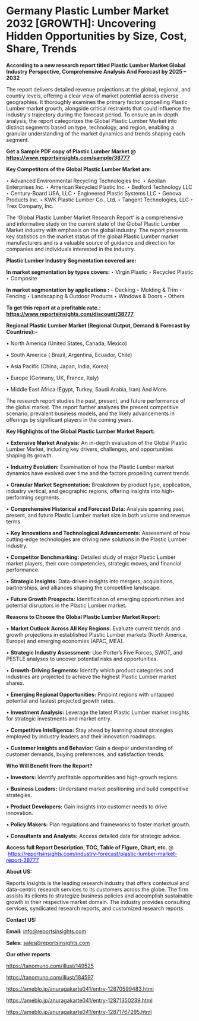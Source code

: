 # Germany Plastic Lumber Market 2032 [GROWTH]: Uncovering Hidden Opportunities by Size, Cost, Share, Trends

<strong>According to a new research report titled Plastic Lumber Market Global Industry Perspective, Comprehensive Analysis And Forecast by 2025 – 2032</strong>

The report delivers detailed revenue projections at the global, regional, and country levels, offering a clear view of market potential across diverse geographies. It thoroughly examines the primary factors propelling Plastic Lumber market growth, alongside critical restraints that could influence the industry's trajectory during the forecast period. To ensure an in-depth analysis, the report categorizes the Global Plastic Lumber Market into distinct segments based on type, technology, and region, enabling a granular understanding of the market dynamics and trends shaping each segment.

<strong>Get a Sample PDF copy of Plastic Lumber Market </strong><strong>@<a href=https://www.reportsinsights.com/sample/38777 style=color:#0000ff;> https://www.reportsinsights.com/sample/38777</a></strong></font>

<strong>Key Competitors of the Global Plastic Lumber Market are:</strong>

‣ Advanced Environmental Recycling Technologies Inc.
‣ Aeolian Enterprises Inc.
‣ American Recycled Plastic Inc.
‣ Bedford Technology LLC
‣ Century-Board USA, LLC
‣ Engineered Plastic Systems LLC
‣ Genova Products Inc.
‣ KWK Plastic Lumber Co., Ltd.
‣ Tangent Technologies, LLC
‣ Trex Company, Inc.

The ‘Global Plastic Lumber Market Research Report’ is a comprehensive and informative study on the current state of the Global Plastic Lumber Market industry with emphasis on the global industry. The report presents key statistics on the market status of the global Plastic Lumber market manufacturers and is a valuable source of guidance and direction for companies and individuals interested in the industry.

<strong>Plastic Lumber Industry Segmentation covered are:</strong>

<strong>In market segmentation by types covers: </strong> 
‣ Virgin Plastic
‣ Recycled Plastic
‣ Composite

<strong>In market segmentation by applications :</strong> 
‣ Decking
‣ Molding & Trim
‣ Fencing
‣ Landscaping & Outdoor Products
‣ Windows & Doors
‣ Others

<strong>To get this report at a profitable rate.: <a href=https://www.reportsinsights.com/discount/38777 style=color:#0000ff;>https://www.reportsinsights.com/discount/38777</a></strong></font>

<strong>Regional Plastic Lumber Market (Regional Output, Demand &amp; Forecast by Countries):-</strong>

• North America (United States, Canada, Mexico)

• South America ( Brazil, Argentina, Ecuador, Chile)

• Asia Pacific (China, Japan, India, Korea)

• Europe (Germany, UK, France, Italy)

• Middle East Africa (Egypt, Turkey, Saudi Arabia, Iran) And More.

The research report studies the past, present, and future performance of the global market. The report further analyzes the present competitive scenario, prevalent business models, and the likely advancements in offerings by significant players in the coming years.

<strong>Key Highlights of the Global Plastic Lumber Market Report:</strong>

• <strong>Extensive Market Analysis:</strong> An in-depth evaluation of the Global Plastic Lumber Market, including key drivers, challenges, and opportunities shaping its growth.

• <strong>Industry Evolution:</strong> Examination of how the Plastic Lumber market dynamics have evolved over time and the factors propelling current trends.

• <strong>Granular Market Segmentation:</strong> Breakdown by product type, application, industry vertical, and geographic regions, offering insights into high-performing segments.

• <strong>Comprehensive Historical and Forecast Data:</strong> Analysis spanning past, present, and future Plastic Lumber market size in both volume and revenue terms.

• <strong>Key Innovations and Technological Advancements:</strong> Assessment of how cutting-edge technologies are driving new solutions in the Plastic Lumber industry.

• <strong>Competitor Benchmarking:</strong> Detailed study of major Plastic Lumber market players, their core competencies, strategic moves, and financial performance.

• <strong>Strategic Insights:</strong> Data-driven insights into mergers, acquisitions, partnerships, and alliances shaping the competitive landscape.

• <strong>Future Growth Prospects:</strong> Identification of emerging opportunities and potential disruptors in the Plastic Lumber market.

<strong>Reasons to Choose the Global Plastic Lumber Market Report:</strong>

• <strong>Market Outlook Across All Key Regions:</strong> Evaluate current trends and growth projections in established Plastic Lumber markets (North America, Europe) and emerging economies (APAC, MEA).

• <strong>Strategic Industry Assessment:</strong> Use Porter’s Five Forces, SWOT, and PESTLE analyses to uncover potential risks and opportunities.

• <strong>Growth-Driving Segments:</strong> Identify which product categories and industries are projected to achieve the highest Plastic Lumber market shares.

• <strong>Emerging Regional Opportunities:</strong> Pinpoint regions with untapped potential and fastest projected growth rates.

• <strong>Investment Analysis:</strong> Leverage the latest Plastic Lumber market insights for strategic investments and market entry.

• <strong>Competitive Intelligence:</strong> Stay ahead by learning about strategies employed by industry leaders and their innovation roadmaps.

• <strong>Customer Insights and Behavior:</strong> Gain a deeper understanding of customer demands, buying preferences, and satisfaction trends.

<strong>Who Will Benefit from the Report?</strong>

• <strong>Investors:</strong> Identify profitable opportunities and high-growth regions.

• <strong>Business Leaders:</strong> Understand market positioning and build competitive strategies.

• <strong>Product Developers:</strong> Gain insights into customer needs to drive innovation.

• <strong>Policy Makers:</strong> Plan regulations and frameworks to foster market growth.

• <strong>Consultants and Analysts:</strong> Access detailed data for strategic advice.
</ul>
<strong>Access full Report Description, TOC, Table of Figure, Chart, etc. </strong>@  <a href=https://reportsinsights.com/industry-forecast/plastic-lumber-market-report-38777 style=color:#0000ff;>https://reportsinsights.com/industry-forecast/plastic-lumber-market-report-38777</a></font>

<strong><strong>About US</strong>:</strong>

Reports Insights is the leading research industry that offers contextual and data-centric research services to its customers across the globe. The firm assists its clients to strategize business policies and accomplish sustainable growth in their respective market domain. The industry provides consulting services, syndicated research reports, and customized research reports.

<strong>Contact US:</strong>

<p class=""""><b>Email:</b> <a href=mailto:info@reportsinsights.com>info@reportsinsights.com</a></p>
<p class=""""><b>Sales:</b> <a href=mailto:sales@reportsinsights.com>sales@reportsinsights.com</a></p>

<strong>Our other reports</strong>

<a href=https://tanomuno.com/illust/149525>https://tanomuno.com/illust/149525</a>

<a href=https://tanomuno.com/illust/184597>https://tanomuno.com/illust/184597</a>

<a href=https://ameblo.jp/anuragakarte041/entry-12870599483.html>https://ameblo.jp/anuragakarte041/entry-12870599483.html</a>

<a href=https://ameblo.jp/anuragakarte041/entry-12871350239.html>https://ameblo.jp/anuragakarte041/entry-12871350239.html</a>

<a href=https://ameblo.jp/anuragakarte041/entry-12871767295.html>https://ameblo.jp/anuragakarte041/entry-12871767295.html</a>

